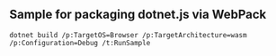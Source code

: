 ## Sample for packaging dotnet.js via WebPack

```
dotnet build /p:TargetOS=Browser /p:TargetArchitecture=wasm /p:Configuration=Debug /t:RunSample
```